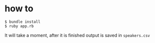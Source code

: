 # how to

```
$ bundle install
$ ruby app.rb
```

It will take a moment, after it is finished output is saved in `speakers.csv`
